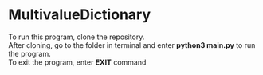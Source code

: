 # MultivalueDictionary

To run this program, clone the repository.\
After cloning, go to the folder in terminal and enter **python3 main.py** to run the program.\
To exit the program, enter **EXIT** command

